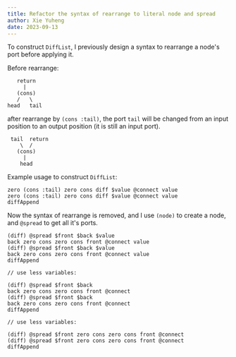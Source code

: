 ```yaml
---
title: Refactor the syntax of rearrange to literal node and spread
author: Xie Yuheng
date: 2023-09-13
---
```


To construct `DiffList`, I previously design a syntax
to rearrange a node's port before applying it.

Before rearrange:

```
   return
     |
   (cons)
   /   \
head   tail
```

after rearrange by `(cons :tail)`,
the port `tail` will be changed
from an input position to an output position
(it is still an input port).

```
 tail  return
    \  /
   (cons)
     |
    head
```

Example usage to construct `DiffList`:

```
zero (cons :tail) zero cons diff $value @connect value
zero (cons :tail) zero cons diff $value @connect value
diffAppend
```

Now the syntax of rearrange is removed,
and I use `(node)` to create a node,
and `@spread` to get all it's ports.

```
(diff) @spread $front $back $value
back zero cons zero cons front @connect value
(diff) @spread $front $back $value
back zero cons zero cons front @connect value
diffAppend

// use less variables:

(diff) @spread $front $back
back zero cons zero cons front @connect
(diff) @spread $front $back
back zero cons zero cons front @connect
diffAppend

// use less variables:

(diff) @spread $front zero cons zero cons front @connect
(diff) @spread $front zero cons zero cons front @connect
diffAppend
```
